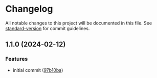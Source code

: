 # Changelog

All notable changes to this project will be documented in this file. See [standard-version](https://github.com/conventional-changelog/standard-version) for commit guidelines.

## 1.1.0 (2024-02-12)


### Features

* initial commit ([97b10ba](https://github.com/f3rno64/logger/commit/97b10ba324877d1b4d0be4db2e0bbadc1f4d53af))
